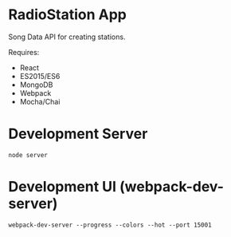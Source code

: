 # RadioStation App

Song Data API for creating stations.

Requires:

* React
* ES2015/ES6
* MongoDB
* Webpack
* Mocha/Chai

# Development Server

```node server```

# Development UI (webpack-dev-server)

```webpack-dev-server --progress --colors --hot --port 15001```


